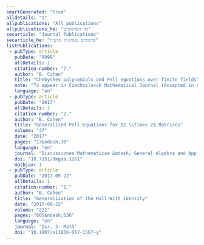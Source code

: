 ```yaml
---
smartGenerated: "true"
alldetails: "1"
allpublications: "All publications"
allpublications_he: "כל הפרסומים"
secarticle: "Journal Publications"
secarticle_he: "פרסומים בעתונות מדעית"
listPublications:
 - pubType: article
   pubDate: "9999"
   allDetails: 1
   citation-number: "7."
   author: "B. Cohen"
   title: "Chebyshev polynomials and Pell equations over finite fields"
   note: "To appear in Czechoslovak Mathematical Journal (Accepted in April 2020)"
   language: "en"
 - pubType: article
   pubDate: "2017"
   allDetails: 1
   citation-number: "2."
   author: "B. Cohen"
   title: "Generalized Pell Equations for $2 \\times 2$ Matrices"
   volume: "37"
   date: "2017"
   pages: "13&ndash;30"
   language: "en"
   journal: "Discussiones Mathematicae &mdash; General Algebra and Applications"
   doi: "10.7151/dmgaa.1261"
   mathjax: 1
 - pubType: article
   pubDate: "2017-09-22"
   allDetails: 1
   citation-number: "1."
   author: "B. Cohen"
   title: "Generalization of the Hall-Witt identity"
   date: "2017-09-22"
   volume: "221"
   pages: "605&ndash;636"
   language: "en"
   journal: "Isr. J. Math"
   doi: "10.1007/s11856-017-1567-y"
---
```

